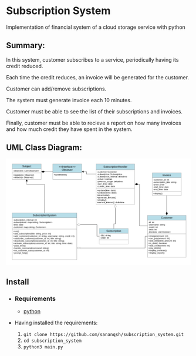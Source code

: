 # Subscription System
Implementation of financial system of a cloud storage service with python

## Summary:
In this system, customer subscribes to a service, periodically having its credit reduced.

Each time the credit reduces, an invoice will be generated for the customer.

Customer can add/remove subscriptions.

The system must generate invoice each 10 minutes.

Customer must be able to see the list of their subscriptions and invoices.

Finally, customer must be able to recieve a report on how many invoices and how much credit 
they have spent in the system.

## UML Class Diagram:
![UML Class Diagram](./images/UML_class_diagram.png)


## Install
  - ### Requirements
    - [python](https://www.python.org/downloads/)
  
  - Having installed the requirements:
    1. `git clone https://github.com/sananqsh/subscription_system.git`
    2. `cd subscription_system`
    3. `python3 main.py`
